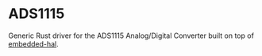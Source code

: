 # ADS1115
Generic Rust driver for the ADS1115 Analog/Digital Converter built on top of [embedded-hal](https://github.com/rust-embedded/embedded-hal).
